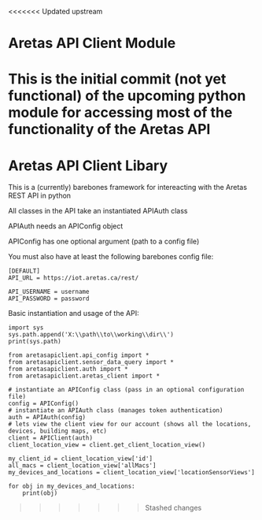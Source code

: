 <<<<<<< Updated upstream
# Aretas API Client Module

This is the initial commit (not yet functional) of the upcoming python module for accessing most of the functionality of the Aretas API
=======
# Aretas API Client Libary

This is a (currently) barebones framework for intereacting with the Aretas REST API in python

All classes in the API take an instantiated APIAuth class

APIAuth needs an APIConfig object

APIConfig has one optional argument (path to a config file)

You must also have at least the following barebones config file:

    [DEFAULT]
    API_URL = https://iot.aretas.ca/rest/

    API_USERNAME = username
    API_PASSWORD = password


Basic instantiation and usage of the API:

    import sys
    sys.path.append('X:\\path\\to\\working\\dir\\')
    print(sys.path)

    from aretasapiclient.api_config import *
    from aretasapiclient.sensor_data_query import *
    from aretasapiclient.auth import *
    from aretasapiclient.aretas_client import *
    
    # instantiate an APIConfig class (pass in an optional configuration file)
    config = APIConfig()
    # instantiate an APIAuth class (manages token authentication)
    auth = APIAuth(config)
    # lets view the client view for our account (shows all the locations, devices, building maps, etc)
    client = APIClient(auth)
    client_location_view = client.get_client_location_view()

    my_client_id = client_location_view['id']
    all_macs = client_location_view['allMacs']
    my_devices_and_locations = client_location_view['locationSensorViews']

    for obj in my_devices_and_locations:
        print(obj)
>>>>>>> Stashed changes
